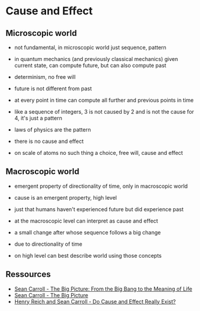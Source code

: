 # Cause and Effect



## Microscopic world

- not fundamental, in microscopic world just sequence, pattern




- in quantum mechanics (and previously classical mechanics) given current state, can compute future, but can also compute past

- determinism, no free will
- future is not different from past

- at every point in time can compute all further and previous points in time
- like a sequence of integers, 3 is not caused by 2 and is not the cause for 4, it's just a pattern

- laws of physics are the pattern
- there is no cause and effect

- on scale of atoms no such thing a choice, free will, cause and effect



## Macroscopic world

- emergent property of directionality of time, only in macroscopic world



- cause is an emergent property, high level

- just that humans haven't experienced future but did experience past

- at the macroscopic level can interpret as cause and effect
- a small change after whose sequence follows a big change
- due to directionality of time

- on high level can best describe world using those concepts



## Ressources

- [Sean Carroll - The Big Picture: From the Big Bang to the Meaning of Life](https://www.youtube.com/watch?v=2JsKwyRFiYY)
- [Sean Carroll - The Big Picture](https://www.youtube.com/watch?v=x26a-ztpQs8)
- [Henry Reich and Sean Carroll - Do Cause and Effect Really Exist?](https://youtube.com/watch?v=3AMCcYnAsdQ&list=PLoaVOjvkzQtyZF-2VpJrxPz7bxK_p1Dd2&index=2)
